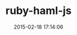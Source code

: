 ---
layout: post
title:  "ruby-haml-js"
repo:   "dnagir/ruby-haml-js"
date:   2015-02-18 17:14:06
gemurl: http://github.com/dnagir/ruby-haml-js
---